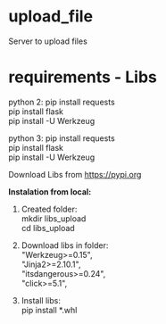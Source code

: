 # upload_file
Server to upload files

# requirements - Libs 
python 2:
pip install requests  
pip install flask  
pip install -U Werkzeug  

python 3:
pip install requests  
pip install flask  
pip install -U Werkzeug 


Download Libs from https://pypi.org


**Instalation from local:**

1. Created folder:  
mkdir libs_upload  
cd libs_upload  

2. Download libs in folder:  
"Werkzeug>=0.15",  
"Jinja2>=2.10.1",  
"itsdangerous>=0.24",  
"click>=5.1",  

3. Install libs:  
pip install *.whl  
